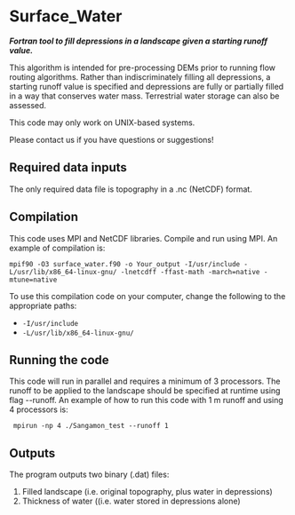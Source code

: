# Surface_Water

***Fortran tool to fill depressions in a landscape given a starting runoff value.***

This algorithm is intended for pre-processing DEMs prior to running flow routing algorithms. Rather than indiscriminately filling all depressions, a starting runoff value is specified and depressions are fully or partially filled in a way that conserves water mass. Terrestrial water storage can also be assessed. 

This code may only work on UNIX-based systems. 

Please contact us if you have questions or suggestions! 

## Required data inputs
The only required data file is topography in a .nc (NetCDF) format. 

## Compilation

This code uses MPI and NetCDF libraries. Compile and run using MPI. 
An example of compilation is:

```
mpif90 -O3 surface_water.f90 -o Your_output -I/usr/include -L/usr/lib/x86_64-linux-gnu/ -lnetcdff -ffast-math -march=native -mtune=native
```
To use this compilation code on your computer, change the following to the appropriate paths:

* `-I/usr/include`
* `-L/usr/lib/x86_64-linux-gnu/`

## Running the code

This code will run in parallel and requires a minimum of 3 processors.
The runoff to be applied to the landscape should be specified at runtime using flag --runoff. 
An example of how to run this code with 1 m runoff and using 4 processors is:

```
 mpirun -np 4 ./Sangamon_test --runoff 1
 ```
 
## Outputs

The program outputs two binary (.dat) files:
1. Filled landscape (i.e. original topography, plus water in depressions)
2. Thickness of water ((i.e. water stored in depressions alone)
